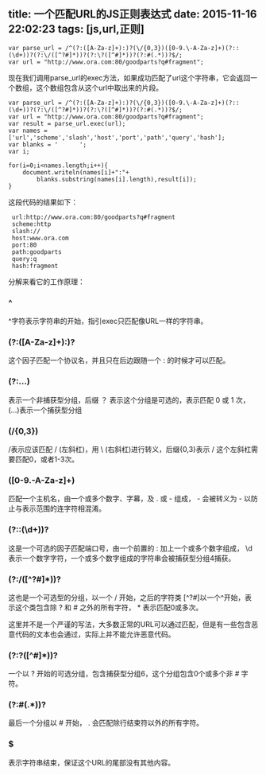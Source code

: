 title: 一个匹配URL的JS正则表达式
date: 2015-11-16 22:02:23
tags:  [js,url,正则]
---

```
var parse_url = /^(?:([A-Za-z]+):)?(\/{0,3})([0-9.\-A-Za-z]+)(?::(\d+))?(?:\/([^?#]*))?(?:\?([^#]*))?(?:#(.*))?$/;
var url = "http://www.ora.com:80/goodparts?q#fragment";
```

现在我们调用parse_url的exec方法，如果成功匹配了url这个字符串，它会返回一个数组，这个数组包含从这个url中取出来的片段。

```
var parse_url = /^(?:([A-Za-z]+):)?(\/{0,3})([0-9.\-A-Za-z]+)(?::(\d+))?(?:\/([^?#]*))?(?:\?([^#]*))?(?:#(.*))?$/; 
var url = "http://www.ora.com:80/goodparts?q#fragment";
var result = parse_url.exec(url);
var names = ['url','scheme','slash','host','port','path','query','hash'];
var blanks = ' 		';
var i;

for(i=0;i<names.length;i++){
	document.writeln(names[i]+":"+
		blanks.substring(names[i].length),result[i]);
}
```

这段代码的结果如下：

```
 url:http://www.ora.com:80/goodparts?q#fragment 
 scheme:http 
 slash:// 
 host:www.ora.com
 port:80 
 path:goodparts 
 query:q 
 hash:fragment 

```

分解来看它的工作原理：

### ^

^字符表示字符串的开始，指引exec只匹配像URL一样的字符串。

### (?:([A-Za-z]+):)?

这个因子匹配一个协议名，并且只在后边跟随一个 : 的时候才可以匹配。

### (?:...)

表示一个非捕获型分组，后缀 ？ 表示这个分组是可选的，表示匹配 0 或 1 次， (...)表示一个捕获型分组

### (\/{0,3})

\/表示应该匹配 / (左斜杠)，用 \ (右斜杠)进行转义，后缀{0,3}表示 / 这个左斜杠需要匹配0，或者1-3次。

### ([0-9.\-A-Za-z]+)

匹配一个主机名，由一个或多个数字、字幕，及 . 或 - 组成， - 会被转义为 \- 以防止与表示范围的连字符相混淆。

### (?::(\d+))?

这是一个可选的因子匹配端口号，由一个前置的 : 加上一个或多个数字组成， \d 表示一个数字字符，一个或多个数字组成的字符串会被捕获型分组4捕获。

### (?:\/([^?#]*))?

这也是一个可选型的分组，以一个 / 开始，之后的字符类 [^?#]以一个^开始，表示这个类包含除 ? 和 # 之外的所有字符， * 表示匹配0或多次。

这里并不是一个严谨的写法，大多数正常的URL可以通过匹配，但是有一些包含恶意代码的文本也会通过，实际上并不能允许恶意代码。

### (?:\?([^#]*))?

一个以 ? 开始的可选分组，包含捕获型分组6，这个分组包含0个或多个非 # 字符。

### (?:#(.*))?

最后一个分组以 # 开始， . 会匹配除行结束符以外的所有字符。

### $
表示字符串结束，保证这个URL的尾部没有其他内容。





